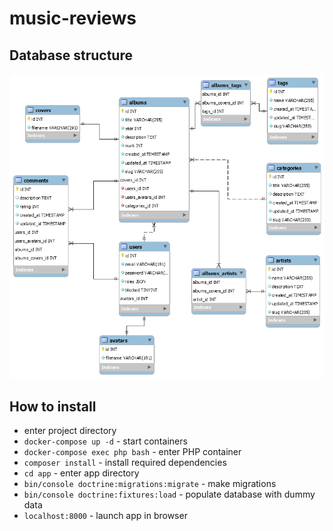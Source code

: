 # music-reviews
## Database structure
![Database structure](./database.png)

## How to install
* enter project directory
* `docker-compose up -d` - start containers
* `docker-compose exec php bash` - enter PHP container
* `composer install` - install required dependencies
* `cd app` - enter app directory
* `bin/console doctrine:migrations:migrate` - make migrations
* `bin/console doctrine:fixtures:load` - populate database with dummy data
* `localhost:8000` - launch app in browser
